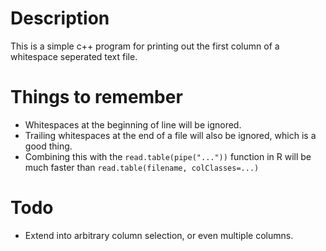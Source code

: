 # Description

This is a simple c++ program for printing out the first column of a whitespace seperated text file.

# Things to remember

* Whitespaces at the beginning of line will be ignored.
* Trailing whitespaces at the end of a file will also be ignored, which is a good thing.
* Combining this with the `read.table(pipe("..."))` function in R will be much faster than `read.table(filename, colClasses=...)`

# Todo

* Extend into arbitrary column selection, or even multiple columns.
